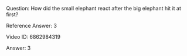 Question: How did the small elephant react after the big elephant hit it at first?

Reference Answer: 3

Video ID: 6862984319

Answer: 3


